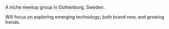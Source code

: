 A niche meetup group in Gothenburg, Sweden.

Will focus on exploring emerging technology; both brand new, and growing trends.